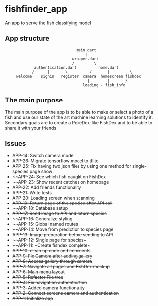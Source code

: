 # fishfinder_app

An app to serve the fish classifying model

## App structure
                                    main.dart
                                        |
                                  wrapper.dart
                                  /         \
                 authentication.dart          home.dart
                /      |       \          /       |         \
         welcome    signin   register  camera  homescreen fishdex
                                         |        |       /
                                       loading - fish_info


## The main purpose

The main purpose of the app is to be able to make or select a photo of a fish and use our state
of the art machine learning solutions to identify it. Secondary goals are to create a PokeDex-like
FishDex and to be able to share it with your friends

## Issues
* APP-14: Switch camera mode
* ~~APP-26: Migrate tensorflow model to tflite~~
* APP-25: Fix having two json files by using one method for single-species page show
* ~~APP-24: See which fish caught on FishDex
* ~~APP-23: Show recent catches on homepage
* APP-22: Add friends functionality
* APP-21: Write tests 
* APP-20: Loading screen when scanning
* ~~APP-19: Return page of the species after API call~~
* ~~APP-18: Database setup
* ~~APP-17: Send image to API and return species~~
* ~~APP-16: Generalize styling
* ~~APP-15: Global named routes
* ~~APP-14: Move from prediction to species page
* ~~APP-13: Image preparation before sending to API~~
* ~~APP-12: Single page for species~
* ~~APP-11: ~Create fishdex complete~
* ~~APP-10: clean up code and comments~~
* ~~APP-9: Fix Camera after adding gallery~~
* ~~APP-8: Access gallery through camera~~
* ~~APP-7: Navigate all pages and FishDex mockup~~
* ~~APP-6: Main menu layout~~
* ~~APP-5: Refactor File tree~~
* ~~APP-4: Fix navigation authentication~~
* ~~APP-3: Added camera functionality~~
* ~~APP-2: Connect screens camera and authentication~~
* ~~APP-1: Initialize app~~
